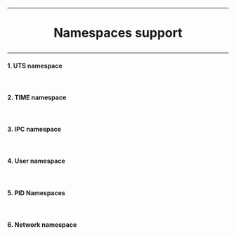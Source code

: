 ---------------------------------------------------------------------------------
# <p align='center'> Namespaces support </p>
---------------------------------------------------------------------------------

#### 1. UTS namespace
<br />

#### 2. TIME namespace
<br />

#### 3. IPC namespace
<br />

#### 4. User namespace
<br />

#### 5. PID Namespaces
<br />

#### 6. Network namespace
<br />
